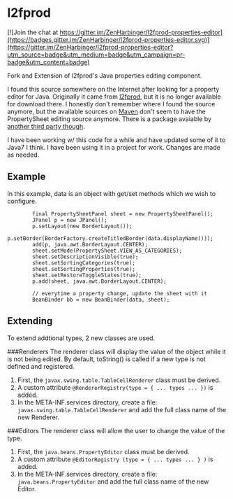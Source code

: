# l2fprod
[![Join the chat at https://gitter.im/ZenHarbinger/l2fprod-properties-editor](https://badges.gitter.im/ZenHarbinger/l2fprod-properties-editor.svg)](https://gitter.im/ZenHarbinger/l2fprod-properties-editor?utm_source=badge&utm_medium=badge&utm_campaign=pr-badge&utm_content=badge)

Fork and Extension of l2fprod's Java properties editing component.

I found this source somewhere on the Internet after looking for a property editor for Java.
Originally it came from [l2fprod](http://www.l2fprod.com/common/), but it is no longer available for download there.
I honestly don't remember where I found the source anymore, but the available sources on [Maven](http://mvnrepository.com/artifact/com.l2fprod.common/l2fprod-common-shared/6.9.1) don't seem to have the PropertySheet editing source anymore.  There is a package avaiable by [another third party though](http://mvnrepository.com/artifact/org.nuiton.thirdparty/l2fprod-common/0.1).

I have been working w/ this code for a while and have updated some of it to Java7 I think.  I have been using it in a project for work.  Changes are made as needed.

## Example
In this example, data is an object with get/set methods which we wish to configure.

            final PropertySheetPanel sheet = new PropertySheetPanel();
            JPanel p = new JPanel();
            p.setLayout(new BorderLayout());
            p.setBorder(BorderFactory.createTitledBorder(data.displayName()));
            add(p, java.awt.BorderLayout.CENTER);
            sheet.setMode(PropertySheet.VIEW_AS_CATEGORIES);
            sheet.setDescriptionVisible(true);
            sheet.setSortingCategories(true);
            sheet.setSortingProperties(true);
            sheet.setRestoreToggleStates(true);
            p.add(sheet, java.awt.BorderLayout.CENTER);

            // everytime a property change, update the sheet with it
            BeanBinder bb = new BeanBinder(data, sheet);

## Extending
To extend addtional types, 2 new classes are used.

###Renderers
The renderer class will display the value of the object while it is not being edited.  By default, toString() is called if a new type is not defined and registered.
 1. First, the `javax.swing.table.TableCellRenderer` class must be derived.
 2. A custom attribute `@RendererRegistry(type = { ... types ... })` is added.
 3. In the META-INF.services directory, create a file: `javax.swing.table.TableCellRenderer` and add the full class name of the new Renderer.

###Editors
The renderer class will allow the user to change the value of the type.
 1. First, the `java.beans.PropertyEditor` class must be derived.
 2. A custom attribute `@EditorRegistry (type = { ... types ... } )` is added.
 3. In the META-INF.services directory, create a file: `java.beans.PropertyEditor` and add the full class name of the new Editor.
